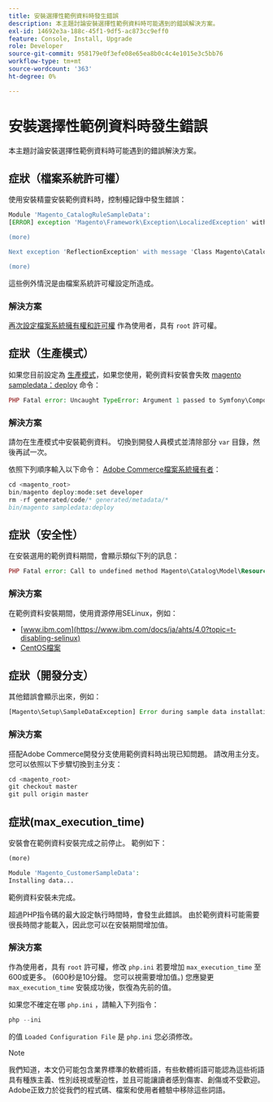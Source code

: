 ```yaml
---
title: 安裝選擇性範例資料時發生錯誤
description: 本主題討論安裝選擇性範例資料時可能遇到的錯誤解決方案。
exl-id: 14692e3a-188c-45f1-9df5-ac873cc9eff0
feature: Console, Install, Upgrade
role: Developer
source-git-commit: 958179e0f3efe08e65ea8b0c4c4e1015e3c5bb76
workflow-type: tm+mt
source-wordcount: '363'
ht-degree: 0%

---
```


# 安裝選擇性範例資料時發生錯誤

本主題討論安裝選擇性範例資料時可能遇到的錯誤解決方案。

## 症狀（檔案系統許可權）

使用安裝精靈安裝範例資料時，控制檯記錄中發生錯誤：

```php
Module 'Magento_CatalogRuleSampleData':
[ERROR] exception 'Magento\Framework\Exception\LocalizedException' with message 'Can't create directory /var/www/html/magento2/generated/code/Magento/CatalogRule/Model/.' in /var/www/html/magento2/lib/internal/Magento/Framework/Code/Generator.php:103

(more)

Next exception 'ReflectionException' with message 'Class Magento\CatalogRule\Model\RuleFactory does not exist' in /var/www/html/magento2/lib/internal/Magento/Framework/Code/Reader/ClassReader.php:29

(more)
```

這些例外情況是由檔案系統許可權設定所造成。

### 解決方案

[再次設定檔案系統擁有權和許可權](https://experienceleague.adobe.com/docs/commerce-operations/configuration-guide/deployment/file-system-permissions.html) 作為使用者，具有 `root` 許可權。

## 症狀（生產模式）

如果您目前設定為 [生產模式](https://experienceleague.adobe.com/docs/commerce-operations/configuration-guide/setup/application-modes.html)，如果您使用，範例資料安裝會失敗 [magento sampledata：deploy](https://experienceleague.adobe.com/docs/commerce-operations/installation-guide/next-steps/sample-data/composer-packages.html) 命令：

```php
PHP Fatal error: Uncaught TypeError: Argument 1 passed to Symfony\Component\Console\Input\ArrayInput::__construct() must be of the type array, object given, called in /<path>/vendor/magento/framework/ObjectManager/Factory/AbstractFactory.php on line 97 and defined in /<path>/vendor/symfony/console/Symfony/Component/Console/Input/ArrayInput.php:37
```

### 解決方案

請勿在生產模式中安裝範例資料。 切換到開發人員模式並清除部分 `var` 目錄，然後再試一次。

依照下列順序輸入以下命令： [Adobe Commerce檔案系統擁有者](https://experienceleague.adobe.com/docs/commerce-operations/installation-guide/prerequisites/file-system/overview.html)：

```php
cd <magento_root>
bin/magento deploy:mode:set developer
rm -rf generated/code/* generated/metadata/*
bin/magento sampledata:deploy
```

## 症狀（安全性）

在安裝選用的範例資料期間，會顯示類似下列的訊息：

```php
PHP Fatal error: Call to undefined method Magento\Catalog\Model\Resource\Product\Interceptor::getWriteConnection() in /var/www/magento2/app/code/Magento/SampleData/Module/Catalog/Setup/Product/Gallery.php on line 144
```

### 解決方案

在範例資料安裝期間，使用資源停用SELinux，例如：

* [www.ibm.com](https://www.ibm.com/docs/ja/ahts/4.0?topic=t-disabling-selinux)
* [CentOS檔案](https://docs.centos.org/en-US/docs/)

## 症狀（開發分支）

其他錯誤會顯示出來，例如：

```php
[Magento\Setup\SampleDataException] Error during sample data installation: Class Magento\Sales\Model\Service\OrderFactory does not exist
```

### 解決方案

搭配Adobe Commerce開發分支使用範例資料時出現已知問題。 請改用主分支。 您可以依照以下步驟切換到主分支：

```php
cd <magento_root>
git checkout master
git pull origin master
```

## 症狀(max_execution_time)

安裝會在範例資料安裝完成之前停止。 範例如下：

```php
(more)

Module 'Magento_CustomerSampleData':
Installing data...
```

範例資料安裝未完成。

超過PHP指令碼的最大設定執行時間時，會發生此錯誤。 由於範例資料可能需要很長時間才能載入，因此您可以在安裝期間增加值。

### 解決方案

作為使用者，具有 `root` 許可權，修改 `php.ini` 若要增加 `max_execution_time` 至600或更多。 (600秒是10分鐘。 您可以視需要增加值。) 您應變更 `max_execution_time` 安裝成功後，恢復為先前的值。

如果您不確定在哪 `php.ini` ，請輸入下列指令：

```php
php --ini
```

的值 `Loaded Configuration File` 是 `php.ini` 您必須修改。

>[!NOTE]
>
>我們知道，本文仍可能包含業界標準的軟體術語，有些軟體術語可能認為這些術語具有種族主義、性別歧視或壓迫性，並且可能讓讀者感到傷害、創傷或不受歡迎。 Adobe正致力於從我們的程式碼、檔案和使用者體驗中移除這些詞語。

